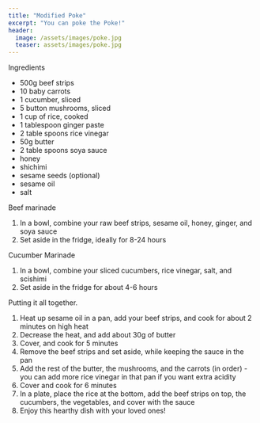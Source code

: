 ```yaml
---
title: "Modified Poke"
excerpt: "You can poke the Poke!"
header:
  image: /assets/images/poke.jpg
  teaser: assets/images/poke.jpg
---
```


Ingredients
 
* 500g beef strips
* 10 baby carrots
* 1 cucumber, sliced
* 5 button mushrooms, sliced
* 1 cup of rice, cooked
* 1 tablespoon ginger paste
* 2 table spoons rice vinegar
* 50g butter 
* 2 table spoons soya sauce
* honey
* shichimi 
* sesame seeds (optional)
* sesame oil
* salt


Beef marinade 

1. In a bowl, combine your raw beef strips, sesame oil, honey, ginger, and soya sauce
2. Set aside in the fridge, ideally for 8-24 hours

Cucumber Marinade
1. In a bowl, combine your sliced cucumbers, rice vinegar, salt, and scishimi
2. Set aside in the fridge for about 4-6 hours

Putting it all together. 

1. Heat up sesame oil in a pan, add your beef strips, and cook for about 2 minutes on high heat
2. Decrease the heat, and add about 30g of butter
3. Cover, and cook for 5 minutes
4. Remove the beef strips and set aside, while keeping the sauce in the pan
5. Add the rest of the butter, the mushrooms, and the carrots (in order) - you can add more rice vinegar in that pan if you want extra acidity
6. Cover and cook for 6 minutes
7. In a plate, place the rice at the bottom, add the beef strips on top, the cucumbers, the vegetables, and cover with the sauce
8. Enjoy this hearthy dish with your loved ones! 

